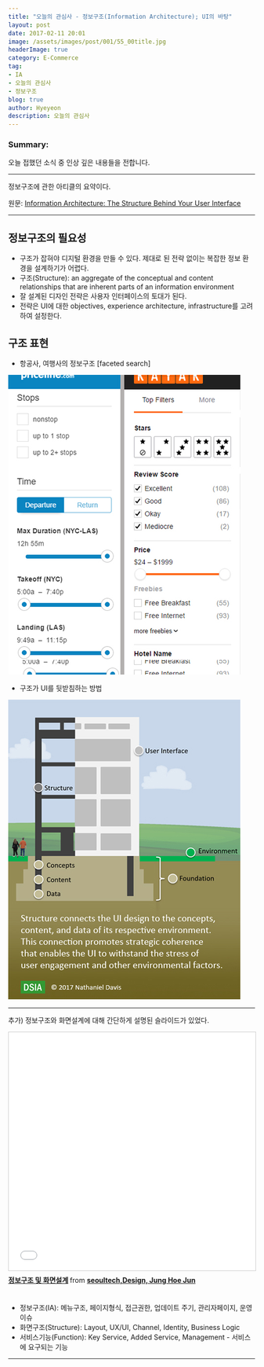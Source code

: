 ```yaml
---
title: "오늘의 관심사 - 정보구조(Information Architecture); UI의 바탕"
layout: post
date: 2017-02-11 20:01
image: /assets/images/post/001/55_00title.jpg
headerImage: true
category: E-Commerce
tag:
- IA
- 오늘의 관심사
- 정보구조
blog: true
author: Hyeyeon
description: 오늘의 관심사
---
```


### Summary:

오늘 접했던 소식 중 인상 깊은 내용들을 전합니다.

---

정보구조에 관한 아티클의 요약이다.

원문: [Information Architecture: The Structure Behind Your User Interface](http://www.uxmatters.com/mt/archives/2017/02/information-architecture-the-structure-behind-your-user-interface.php)

---

## 정보구조의 필요성

* 구조가 잡혀야 디지털 환경을 만들 수 있다. 제대로 된 전략 없이는 복잡한 정보 환경을 설계하기가 어렵다.
* 구조(Structure): an aggregate of the conceptual and content relationships that are inherent parts of an information environment
* 잘 설계된 디자인 전략은 사용자 인터페이스의 토대가 된다.
* 전략은 UI에 대한 objectives, experience architecture, infrastructure를 고려하여 설정한다.

## 구조 표현

* 항공사, 여행사의 정보구조 [faceted search]

![](/assets/images/post/001/55_01.jpg)

* 구조가 UI를 뒷받침하는 방법

![](/assets/images/post/001/55_02.jpg)

---

추가) 정보구조와 화면설계에 대해 간단하게 설명된 슬라이드가 있었다.

<iframe src="//www.slideshare.net/slideshow/embed_code/key/tgV2X0fTMug5Q" width="595" height="485" frameborder="0" marginwidth="0" marginheight="0" scrolling="no" style="border:1px solid #CCC; border-width:1px; margin-bottom:5px; max-width: 100%;" allowfullscreen> </iframe> <div style="margin-bottom:5px"> <strong> <a href="//www.slideshare.net/hoejunjoung/ss-67636916" title="정보구조 및 화면설계" target="_blank">정보구조 및 화면설계</a> </strong> from <strong><a target="_blank" href="//www.slideshare.net/hoejunjoung">seoultech,Design, Jung Hoe Jun</a></strong> </div>

<br>

* 정보구조(IA): 메뉴구조, 페이지형식, 접근권한, 업데이트 주기, 관리자페이지, 운영이슈
* 화면구조(Structure): Layout, UX/UI, Channel, Identity, Business Logic
* 서비스기능(Function): Key Service, Added Service, Management - 서비스에 요구되는 기능

---
